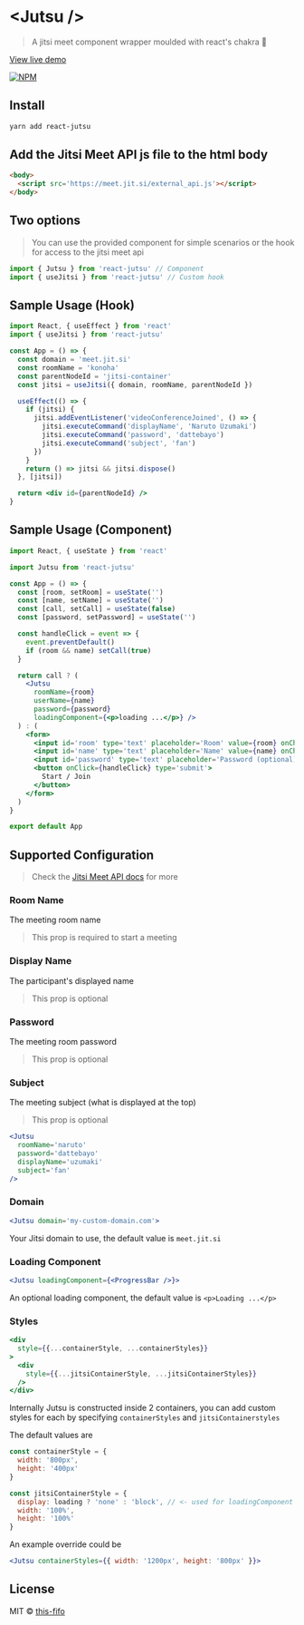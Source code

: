 # &lt;Jutsu /&gt;

> A jitsi meet component wrapper moulded with react&#x27;s chakra 💠

[View live demo](https://this-fifo.github.io/jutsu/)

[![NPM](https://img.shields.io/npm/v/react-jutsu.svg)](https://www.npmjs.com/package/react-jutsu)

## Install

```bash
yarn add react-jutsu
```

## Add the Jitsi Meet API js file to the html body

```html
<body>
  <script src='https://meet.jit.si/external_api.js'></script>
</body>
```

## Two options
> You can use the provided component for simple scenarios or the hook for access to the jitsi meet api
```js
import { Jutsu } from 'react-jutsu' // Component
import { useJitsi } from 'react-jutsu' // Custom hook
```

## Sample Usage (Hook)
```jsx
import React, { useEffect } from 'react'
import { useJitsi } from 'react-jutsu'

const App = () => {
  const domain = 'meet.jit.si'
  const roomName = 'konoha'
  const parentNodeId = 'jitsi-container'
  const jitsi = useJitsi({ domain, roomName, parentNodeId })

  useEffect(() => {
    if (jitsi) {
      jitsi.addEventListener('videoConferenceJoined', () => {
        jitsi.executeCommand('displayName', 'Naruto Uzumaki')
        jitsi.executeCommand('password', 'dattebayo')
        jitsi.executeCommand('subject', 'fan')
      })
    }
    return () => jitsi && jitsi.dispose()
  }, [jitsi])

  return <div id={parentNodeId} />
}
```

## Sample Usage (Component)
```jsx
import React, { useState } from 'react'

import Jutsu from 'react-jutsu'

const App = () => {
  const [room, setRoom] = useState('')
  const [name, setName] = useState('')
  const [call, setCall] = useState(false)
  const [password, setPassword] = useState('')

  const handleClick = event => {
    event.preventDefault()
    if (room && name) setCall(true)
  }

  return call ? (
    <Jutsu
      roomName={room}
      userName={name}
      password={password}
      loadingComponent={<p>loading ...</p>} />
  ) : (
    <form>
      <input id='room' type='text' placeholder='Room' value={room} onChange={(e) => setRoom(e.target.value)} />
      <input id='name' type='text' placeholder='Name' value={name} onChange={(e) => setName(e.target.value)} />
      <input id='password' type='text' placeholder='Password (optional)' value={password} onChange={(e) => setPassword(e.target.value)} />
      <button onClick={handleClick} type='submit'>
        Start / Join
      </button>
    </form>
  )
}

export default App
```

## Supported Configuration
> Check the [Jitsi Meet API docs](https://github.com/jitsi/jitsi-meet/blob/master/doc/api.md#api--new-jitsimeetexternalapidomain-options) for more

### Room Name
The meeting room name
>This prop is required to start a meeting

### Display Name
The participant's displayed name
>This prop is optional

### Password
The meeting room password
>This prop is optional

### Subject
The meeting subject (what is displayed at the top)
>This prop is optional

```jsx
<Jutsu 
  roomName='naruto'
  password='dattebayo'
  displayName='uzumaki'
  subject='fan'
/>
```

### Domain
```jsx
<Jutsu domain='my-custom-domain.com'>
```
Your Jitsi domain to use, the default value is `meet.jit.si`

### Loading Component
```jsx
<Jutsu loadingComponent={<ProgressBar />}>
```
An optional loading component, the default value is `<p>Loading ...</p>`

### Styles
```jsx
<div
  style={{...containerStyle, ...containerStyles}}
>
  <div
    style={{...jitsiContainerStyle, ...jitsiContainerStyles}}
  />
</div>
```
Internally Jutsu is constructed inside 2 containers, you can add custom styles for each by specifying `containerStyles` and `jitsiContainerstyles`

The default values are

```js
const containerStyle = {
  width: '800px',
  height: '400px'
}

const jitsiContainerStyle = {
  display: loading ? 'none' : 'block', // <- used for loadingComponent logic
  width: '100%',
  height: '100%'
}
```

An example override could be
```jsx
<Jutsu containerStyles={{ width: '1200px', height: '800px' }}>
```

## License

MIT © [this-fifo](https://github.com/this-fifo)
